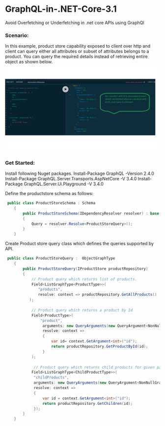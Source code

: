 # GraphQL-in-.NET-Core-3.1
Avoid Overfetching or Underfetching in .net core APIs using GraphQl

### Scenario:
In this example, product store capability exposed to client over http and client can query either all attributes or subset of attributes belongs to a product. You can query the required details instead of retrieving entire object as shown below.![alt text](https://github.com/srikarG81/GraphQL-in-.NET-Core-3.1/blob/master/UIGraphQl.png "GraphQL query")

### Get Started:
Install following Nuget packages.
<Enter>
Install-Package GraphQL -Version 2.4.0
Install-Package GraphQL.Server.Transports.AspNetCore -V 3.4.0
Install-Package GraphQL.Server.Ui.Playground  -V 3.4.0

Define the productstore schema as follows:
``` C#
 public class ProductStoreSchema : Schema
    {
        public ProductStoreSchema(IDependencyResolver resolver) : base(resolver)
        {
            Query = resolver.Resolve<ProductStoreQuery>();
        }
    }
````
<Enter>
 
Create Product store query class which defines the queries supported by API.
``` c#
 public class ProductStoreQuery :  ObjectGraphType
    {
        public ProductStoreQuery(IProductStore productRepository)
        {
            // Product query which returns list of products.
            Field<ListGraphType<ProductType>>(
               "products",
               resolve: context => productRepository.GetAllProducts()
           );

            // Product query which returns a product by Id
            Field<ProductType>(
                "product",
                 arguments: new QueryArguments(new QueryArgument<NonNullGraphType<IdGraphType>> { Name = "Id", Description = "Product Id" }),
                 resolve: context =>
                 { 
                     var id= context.GetArgument<int>("id");
                     return productRepository.GetProductById(id);
                 }
            );

             // Product query which returns child products for given parent product id
            Field<ListGraphType<ChildProductType>>(
             "childProducts",
             arguments: new QueryArguments(new QueryArgument<NonNullGraphType<IdGraphType>> { Name = "Id" }),
             resolve: context =>
             {
                 var id = context.GetArgument<int>("id");
                 return productRepository.GetChildren(id);
             });
        }
    }
```

